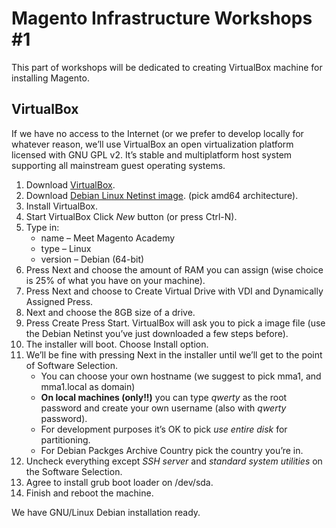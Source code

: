 # Magento Infrastructure Workshops #1

This part of workshops will be dedicated to creating VirtualBox machine for
installing Magento.

## VirtualBox

If we have no access to the Internet (or we prefer to develop locally for
whatever reason, we’ll use VirtualBox an open virtualization platform licensed
with GNU GPL v2.  It’s stable and multiplatform  host system supporting all
mainstream guest operating systems.

1. Download [VirtualBox](https://www.virtualbox.org/wiki/Downloads).
2. Download [Debian Linux Netinst image](https://www.debian.org/CD/netinst/).
   (pick amd64 architecture).
3. Install VirtualBox.
4. Start VirtualBox Click *New* button (or press Ctrl-N).
5. Type in:
    * name – Meet Magento Academy
    * type – Linux
    * version – Debian (64-bit)
6. Press Next and choose the amount of RAM you can assign (wise choice is 25% of
   what you have on your machine).
7. Press Next and choose to Create Virtual Drive with VDI and Dynamically
   Assigned Press.
8. Next and choose the 8GB size of a drive.
9. Press Create Press Start. VirtualBox will ask you to pick a image file (use
   the Debian Netinst you’ve just downloaded a few steps before).
10. The installer will boot. Choose Install option.
11. We’ll be fine with pressing Next in the installer until we’ll get to the
    point of Software Selection.
    * You can choose your own hostname (we suggest to pick mma1, and mma1.local
      as domain)
    * **On local machines (only!!)** you can type *qwerty* as the root password
      and create your own username (also with *qwerty* password).
    * For development purposes it’s OK to pick *use entire disk* for
      partitioning.
    * For Debian Packges Archive Country pick the country you’re in.
12. Uncheck everything except *SSH server* and *standard system utilities* on
    the Software Selection.
13. Agree to install grub boot loader on /dev/sda.
14. Finish and reboot the machine.

We have GNU/Linux Debian installation ready.
